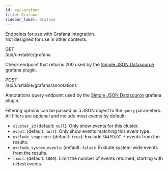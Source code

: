 ```yaml
---
id: api-grafana
title: Grafana
sidebar_label: Grafana
---
```


Endpoints for use with Grafana integration.  
Not designed for use in other contexts.


<div class="rest">
  <div class="method get">GET</div>
  <div class="url get">/api/unstable/grafana</div>
  <div class="desc get rtl"></div>
</div>

Check endpoint that returns 200 used by the
[Simple JSON Datasource](https://grafana.com/plugins/grafana-simple-json-datasource)
grafana plugin.


<div class="rest">
  <div class="method post">POST</div>
  <div class="url post">/api/unstable/grafana/annotations</div>
  <div class="desc post rtl"></div>
</div>

Annotations query endpoint used by the
[Simple JSON Datasource](https://grafana.com/plugins/grafana-simple-json-datasource)
grafana plugin.

Filtering options can be passed as a JSON object to the `query` parameters.  
All filters are optional and include most events by default:

  * `cluster_id` (default: `null`): Only show events for this cluster.
  * `event`: (default: `null`): Only show events matching this event type.
  * `exclude_snapshots` (default: `true`): Exclude `SNAPSHOT_*` events from the results.
  * `exclude_system_events`: (default: `false`): Exclude system-wide events from the results.
  * `limit`: (default: `1000`): Limit the number of events returned, starting with oldest events.
